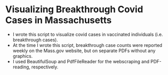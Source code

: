 # Visualizing Breakthrough Covid Cases in Massachusetts


- I wrote this script to visualize covid cases in vaccinated individuals (i.e. breakthrough cases).
- At the time I wrote this script, breakthrough case counts were reported weekly on the Mass.gov website, but on separate PDFs without any graphics.
- I used BeautifulSoup and PdfFileReader for the webscraping and PDF-reading, respectively. 
